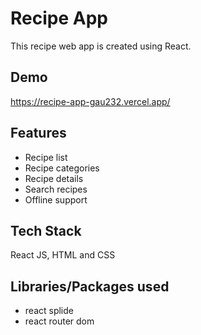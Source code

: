 # Recipe App

This recipe web app is created using React.

## Demo

https://recipe-app-gau232.vercel.app/

## Features
- Recipe list
- Recipe categories
- Recipe details
- Search recipes
- Offline support

## Tech Stack

React JS, HTML and CSS

## Libraries/Packages used
- react splide
- react router dom

<!-- ## Screenshots

![App Screenshot](https://github.com/Gau232/TodoApp/blob/main/src/assets/sample_images/todo-project-pic1.png)
![App Screenshot](https://github.com/Gau232/TodoApp/blob/main/src/assets/sample_images/todo-project-pic2.png) -->
